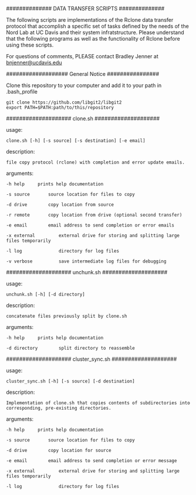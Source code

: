 ############## DATA TRANSFER SCRIPTS ##############

The following scripts are implementations of 
the Rclone data transfer protocol that accomplish
a specific set of tasks defined by the needs of 
the Nord Lab at UC Davis and their system 
infratstructure. Please understand that the 
following programs as well as the functionality
of Rclone before using these scripts. 

For questions of comments, PLEASE contact
Bradley Jenner at <bnjenner@ucdavis.edu>

################### General Notice ################

Clone this repository to your computer and add it 
to your path in .bash_profile

    git clone https://github.com/libgit2/libgit2
    export PATH=$PATH:path/to/this/repository


#################### clone.sh  ####################

usage:
    
    clone.sh [-h] [-s source] [-s destination] [-e email]

description:
    
    file copy protocol (rclone) with completion and error update emails.

arguments:
    
    -h help		prints help documentation
    
    -s source		source location for files to copy
    
    -d drive		copy location from source
    
    -r remote		copy location from drive (optional second transfer)
    
    -e email		email address to send completion or error emails
    
    -x external         external drive for storing and splitting large files temporarily
    
    -l log              directory for log files
    
    -v verbose          save intermediate log files for debugging

#################### unchunk.sh  ####################

usage:

    unchunk.sh [-h] [-d directory] 

description:

    concatenate files previously split by clone.sh   

arguments:

    -h help     prints help documentation
    
    -d directory        split directory to reassemble


#################### cluster_sync.sh  ####################

usage:

    cluster_sync.sh [-h] [-s source] [-d destination]

description:

    Implementation of clone.sh that copies contents of subdirectories into corresponding, pre-existing directories.  

arguments:

    -h help     prints help documentation
    
    -s source       source location for files to copy
    
    -d drive        copy location for source
    
    -e email        email address to send completion or error message
    
    -x external         external drive for storing and splitting large files temporarily
    
    -l log              directory for log files 



